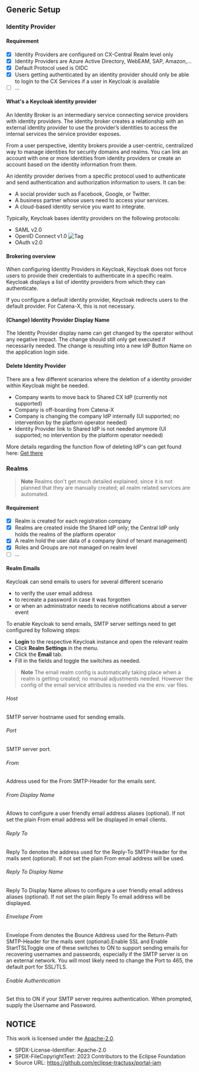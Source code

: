 ## Generic Setup

### Identity Provider

#### Requirement

- [x] Identity Providers are configured on CX-Central Realm level only
- [x] Identity Providers are Azure Active Directory, WebEAM, SAP, Amazon,...
- [x] Default Protocol used is OIDC
- [x] Users getting authenticated by an identity provider should only be able to login to the CX Services if a user in Keycloak is available
- [ ] ...

#### What's a Keycloak identity provider

An Identity Broker is an intermediary service connecting service providers with identity providers. The identity broker creates a relationship with an external identity provider to use the provider’s identities to access the internal services the service provider exposes.

From a user perspective, identity brokers provide a user-centric, centralized way to manage identities for security domains and realms. You can link an account with one or more identities from identity providers or create an account based on the identity information from them.

An identity provider derives from a specific protocol used to authenticate and send authentication and authorization information to users. It can be:

- A social provider such as Facebook, Google, or Twitter.
- A business partner whose users need to access your services.
- A cloud-based identity service you want to integrate.

Typically, Keycloak bases identity providers on the following protocols:

- SAML v2.0
- OpenID Connect v1.0 ![Tag](https://img.shields.io/static/v1?label=&message=CATENA-X-Standard&color=green&style=flat)
- OAuth v2.0

#### Brokering overview

When configuring Identity Providers in Keycloak, Keycloak does not force users to provide their credentials to authenticate in a specific realm.
Keycloak displays a list of identity providers from which they can authenticate.

If you configure a default identity provider, Keycloak redirects users to the default provider. For Catena-X, this is not necessary.

#### (Change) Identity Provider Display Name

The Identity Provider display name can get changed by the operator without any negative impact.
The change should still only get executed if necessarily needed. The change is resulting into a new IdP Button Name on the application login side.

#### Delete Identity Provider

There are a few different scenarios where the deletion of a identity provider within Keycloak might be needed.

- Company wants to move back to Shared CX IdP (currently not supported)
- Company is off-boarding from Catena-X
- Company is changing the company IdP internally (UI supported; no intervention by the platform operator needed)
- Identity Provider link to Shared IdP is not needed anymore (UI supported; no intervention by the platform operator needed)

More details regarding the function flow of deleting IdP's can get found here: [Get there](https://github.com/eclipse-tractusx/portal-assets/blob/v1.6.1/docs/02.%20Technical%20Integration/02.%20Identity%20Provider%20Management/04.%20FAQ.md)

### Realms

> **Note**
> Realms don't get much detailed explained; since it is not planned that they are manually created; all realm related services are automated.

#### Requirement

- [x] Realm is created for each registration company
- [x] Realms are created inside the Shared IdP only; the Central IdP only holds the realms of the platform operator
- [x] A realm hold the user data of a company (kind of tenant management)
- [x] Roles and Groups are not managed on realm level
- [ ] ...

#### Realm Emails

Keycloak can send emails to users for several different scenario

- to verify the user email address
- to recreate a password in case it was forgotten
- or when an administrator needs to receive notifications about a server event

To enable Keycloak to send emails, SMTP server settings need to get configured by following steps:

- <strong>Login</strong> to the respective Keycloak instance and open the relevant realm
- Click <strong>Realm Settings</strong> in the menu.
- Click the <strong>Email</strong> tab.
- Fill in the fields and toggle the switches as needed.

> **Note**
> The email realm config is automatically taking place when a realm is getting created; no manual adjustments needed. However the config of the email service attributes is needed via the env. var files.

###### Host

SMTP server hostname used for sending emails.

###### Port

SMTP server port.

###### From

Address used for the From SMTP-Header for the emails sent.

###### From Display Name

Allows to configure a user friendly email address aliases (optional). If not set the plain From email address will be displayed in email clients.

###### Reply To

Reply To denotes the address used for the Reply-To SMTP-Header for the mails sent (optional). If not set the plain From email address will be used.

###### Reply To Display Name

Reply To Display Name allows to configure a user friendly email address aliases (optional). If not set the plain Reply To email address will be displayed.

###### Envelope From

Envelope From denotes the Bounce Address used for the Return-Path SMTP-Header for the mails sent (optional).Enable SSL and Enable StartTSLToggle one of these switches to ON to support sending emails for recovering usernames and passwords, especially if the SMTP server is on an external network. You will most likely need to change the Port to 465, the default port for SSL/TLS.

###### Enable Authentication

Set this to ON if your SMTP server requires authentication. When prompted, supply the Username and Password.

## NOTICE

This work is licensed under the [Apache-2.0](https://www.apache.org/licenses/LICENSE-2.0).

- SPDX-License-Identifier: Apache-2.0
- SPDX-FileCopyrightText: 2023 Contributors to the Eclipse Foundation
- Source URL: https://github.com/eclipse-tractusx/portal-iam

